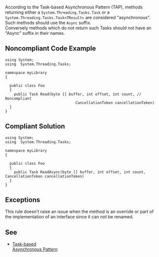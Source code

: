 
According to the Task-based Asynchronous Pattern (TAP), methods returning either a `System.Threading.Tasks.Task` or a<br>`System.Threading.Tasks.Task<TResult>` are considered "asynchronous". Such methods should use the `Async` suffix.<br>Conversely methods which do not return such Tasks should not have an "Async" suffix in their names.

## Noncompliant Code Example


    using System;
    using  System.Threading.Tasks;
    
    namespace myLibrary
    {
    
      public class Foo
      {
        public Task Read(byte [] buffer, int offset, int count, // Noncompliant
                                    CancellationToken cancellationToken)
      }
    }


## Compliant Solution


    using System;
    using  System.Threading.Tasks;
    
    namespace myLibrary
    {
    
      public class Foo
      {
        public Task ReadAsync(byte [] buffer, int offset, int count, CancellationToken cancellationToken)
      }
    }


## Exceptions

This rule doesn't raise an issue when the method is an override or part of the implementation of an interface since it can not be renamed.

## See

- [Task-based<br>  Asynchronous Pattern](https://docs.microsoft.com/en-us/dotnet/standard/asynchronous-programming-patterns/task-based-asynchronous-pattern-tap)

